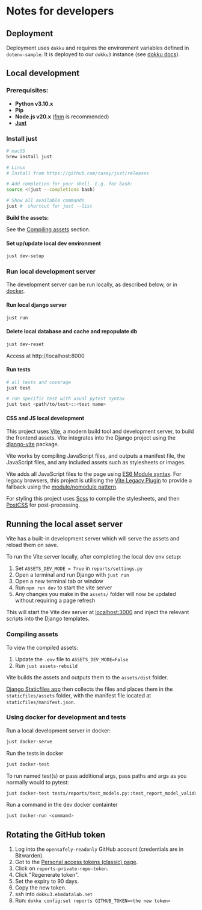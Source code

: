 # Notes for developers

## Deployment

Deployment uses `dokku` and requires the environment variables defined in `dotenv-sample`.
It is deployed to our `dokku3` instance (see [dokku docs](https://bennettinstitute-team-manual.pages.dev/tools-systems/dokku/)).

## Local development

### Prerequisites:

- **Python v3.10.x**
- **Pip**
- **Node.js v20.x** ([fnm](https://github.com/Schniz/fnm#installation) is recommended)
- **[Just](#install-just)**

### Install just

```sh
# macOS
brew install just

# Linux
# Install from https://github.com/casey/just/releases

# Add completion for your shell. E.g. for bash:
source <(just --completions bash)

# Show all available commands
just #  shortcut for just --list
```

**Build the assets:**

See the [Compiling assets](#compiling-assets) section.

#### Set up/update local dev environment

```sh
just dev-setup
```

### Run local development server

The development server can be run locally, as described below, or in [docker](#using-docker-for-development-and-tests).

#### Run local django server

```sh
just run
```

#### Delete local database and cache and repopulate db
```sh
just dev-reset
```

Access at http://localhost:8000


#### Run tests

```sh
# all tests and coverage
just test

# run specific test with usual pytest syntax
just test <path/to/test>::<test name>
```

#### CSS and JS local development

This project uses [Vite](https://vitejs.dev/), a modern build tool and development server, to build the frontend assets.
Vite integrates into the Django project using the [django-vite](https://github.com/MrBin99/django-vite) package.

Vite works by compiling JavaScript files, and outputs a manifest file, the JavaScript files, and any included assets such as stylesheets or images.

Vite adds all JavaScript files to the page using [ES6 Module syntax](https://caniuse.com/es6-module).
For legacy browsers, this project is utilising the [Vite Legacy Plugin](https://github.com/vitejs/vite/tree/main/packages/plugin-legacy) to provide a fallback using the [module/nomodule pattern](https://philipwalton.com/articles/deploying-es2015-code-in-production-today/).

For styling this project uses [Scss](https://www.npmjs.com/package/sass) to compile the stylesheets, and then [PostCSS](https://github.com/postcss/postcss) for post-processing.

## Running the local asset server

Vite has a built-in development server which will serve the assets and reload them on save.

To run the Vite server locally, after completing the local dev env setup:

1. Set `ASSETS_DEV_MODE = True` in `reports/settings.py`
2. Open a terminal and run Django with `just run`
3. Open a new terminal tab or window
4. Run `npm run dev` to start the vite server
5. Any changes you make in the `assets/` folder will now be updated without requiring a page refresh

This will start the Vite dev server at [localhost:3000](http://localhost:3000/) and inject the relevant scripts into the Django templates.

### Compiling assets

To view the compiled assets:

1. Update the `.env` file to `ASSETS_DEV_MODE=False`
2. Run `just assets-rebuild`

Vite builds the assets and outputs them to the `assets/dist` folder.

[Django Staticfiles app](https://docs.djangoproject.com/en/3.2/ref/contrib/staticfiles/) then collects the files and places them in the `staticfiles/assets` folder, with the manifest file located at `staticfiles/manifest.json`.

### Using docker for development and tests

Run a local development server in docker:

```sh
just docker-serve
```

Run the tests in docker
```sh
just docker-test
```

To run named test(s) or pass additional args, pass paths and args as you normally would to pytest:
```sh
just docker-test tests/reports/test_models.py::test_report_model_validation -k some-mark --pdb
```

Run a command in the dev docker containter
```sh
just docker-run <command>
```


## Rotating the GitHub token
1. Log into the `opensafely-readonly` GitHub account (credentials are in Bitwarden).
1. Got to the [Personal access tokens (classic) page](https://github.com/settings/tokens).
1. Click on `reports-private-repo-token`.
1. Click "Regenerate token".
1. Set the expiry to 90 days.
1. Copy the new token.
1. ssh into `dokku3.ebmdatalab.net`
1. Run: `dokku config:set reports GITHUB_TOKEN=<the new token>`
